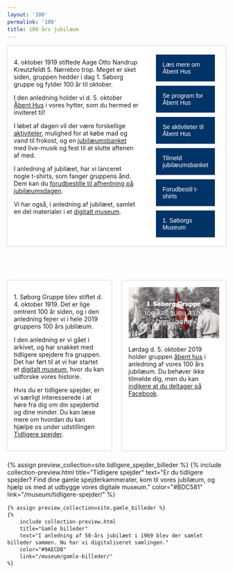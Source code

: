 ```yaml
---
layout: '100'
permalink: '100'
title: 100 års jubilæum
---
```

<style type="text/css">
    .jub-intro {
        display: flex;
        flex-direction: row;
        padding: 15px;
        background: white;
        box-shadow: 0 0 3px rgba(0, 0, 0, 0.3);
        max-width: 1085px;
        width: 100%;
        margin-bottom: 80px;
        box-sizing: border-box;
    }
    .jub-intro-text {
        margin-right: 30px;
    }
    .jub-intro-links {
        display: flex;
        flex-direction: column;
        max-width: 350px;
        width: 100%;
    }
    .jub-intro-links a {
        background: #003366;
        padding: 15px;
        color: white;
        font-family: 'Krub', sans-serif;
        font-weight: 200;
        margin: 5px 10px;
        text-decoration: none;
        transition: background-color 0.2s;
    }
    .jub-intro-links a:hover {
        background: #0a4a8a;
    }
    @media (max-width: 800px) {
        .jub-intro {
            flex-direction: column;
        }
        .jub-intro-text {
            margin-right: 0;
        }
    }

    .jub-info {
        display: grid;
        grid-template-columns: 1fr 1fr;
        grid-gap: 25px;
    }
    .jub-info:before {
        content: '';
        width: 100%;
        background: black;
        opacity: 0.1;
    }
    .jub-info-event {
        grid-column: 2 / 3;
        grid-row: 1 / 2;
        max-width: 500px;
        padding: 15px;
        background: white;
        box-shadow: 0 0 3px rgba(0, 0, 0, 0.3);
    }
    .jub-info-event img {
        max-width: 100%;
    }
    .jub-info-history {
        grid-column: 1 / 2;
        grid-row: 1 / 2;
        max-width: 500px;
        background: white;
        padding: 15px;
        box-shadow: 0 0 3px rgba(0, 0, 0, 0.3);
        justify-self: end;
    }

    @media (max-width: 940px) {
        .jub-info {
            display: flex;
            flex-direction: column;
            align-items: center;
        }
    }
    @media (max-width: 530px) {
        .jub-header .jub-header-logo {
            max-width: 50vw;
        }
        .jub-header h1 {
            font-size: 9.2vw;
        }
    }
</style>
<div class="centering">
    <div class="jub-intro">
        <div class="jub-intro-text">
            <p>
                4. oktober 1919 stiftede Aage Otto Nandrup Kreutzfeldt 5. Nørrebro trop. Meget er sket siden, gruppen hedder i dag 1. Søborg gruppe og fylder 100 år til oktober.
            </p>
            <p>
                I den anledning holder vi d. 5. oktober <a href="/kalender/2019-jubilaeum">Åbent Hus</a> i vores hytter, som du hermed er inviteret til!
            </p>
            <p>
                I løbet af dagen vil der være forskellige <a href="/100/aktiviteter">aktiviteter</a>, mulighed for at købe mad og vand til frokost, og en <a href="https://medlem.dds.dk/event/id/21701/register" target="_blank" rel="noopener">jubilæumsbanket</a> med live-musik og fest til at slutte aftenen af med.
            </p>
            <p>
                I anledning af jubilæet, har vi lanceret nogle t-shirts, som fanger gruppens ånd.
                Dem kan du <a href="https://medlem.dds.dk/event/id/22048/register" target="_blank" rel="noopener">forudbestille til afhentning på jubilæumsdagen</a>.
            </p>
            <p>
                Vi har også, i anledning af jubilæet, samlet en del materialer i et <a href="/museum">digitalt museum</a>.
            </p>
        </div>
        <div class="jub-intro-links">
            <a href="/kalender/2019-jubilaeum">Læs mere om Åbent Hus</a>
            <a href="/100/program">Se program for Åbent Hus</a>
            <a href="/100/aktiviteter">Se aktiviteter til Åbent Hus</a>
            <a href="https://medlem.dds.dk/event/id/21701/register" target="_blank" rel="noopener">Tilmeld jubilæumsbanket</a>
            <a href="https://medlem.dds.dk/event/id/22048/register" target="_blank" rel="noopener">Forudbestil t-shirts</a>
            <a href="/musum">1. Søborgs Museum</a>
        </div>
    </div>
</div>

<div class="jub-info">
    <div class="jub-info-event">
        <a href="/kalender/2019-jubilaeum"><img src="/img/100-fb-header.jpg"></a>
        <p>
            Lørdag d. 5. oktober 2019 holder gruppen <a href="/kalender/2019-jubilaeum">åbent hus</a> i anledning af vores
            100 års jubilæum.
            Du behøver ikke tilmelde dig, men du kan <a href="https://www.facebook.com/events/656496864772088/" target="_blank" rel="noopener">indikere at du deltager på Facebook</a>.
        </p>
    </div>
    <div class="jub-info-history">
        <p>
            1. Søborg Gruppe blev stiftet d. 4. oktober 1919.
            Det er lige omtrent 100 år siden, og i den anledning fejrer vi i hele 2019 gruppens 100 års jubilæum.
        </p>
        <p>
            I den anledning er vi gået i arkivet, og har snakket med tidligere spejdere fra gruppen.
            Det har ført til at vi har startet et <a href="/museum">digitalt museum</a>, hvor du kan udforske vores historie.
        </p>
        <p>
            Hvis du er tidligere spejder, er vi særligt interesserede i at høre fra dig om din spejdertid og dine minder.
            Du kan læse mere om hvordan du kan hjælpe os under udstillingen <a href="/museum/tidligere-spejder">Tidligere spejder</a>.
        </p>
    </div>
</div>

<section class="collection-previews">
    {% assign preview_collection=site.tidligere_spejder_billeder %}
    {%
        include collection-preview.html
        title="Tidligere spejder"
        text="Er du tidligere spejder? Find dine gamle spejderkammerater, kom til vores jubilæum, og hjælp os med at udbygge vores digitale museum."
        color="#BDC581"
        link="/museum/tidligere-spejder/"
    %}

    {% assign preview_collection=site.gamle_billeder %}
    {%
        include collection-preview.html
        title="Gamle billeder"
        text="I anledning af 50-års jubilæet i 1969 blev der samlet billeder sammen. Nu har vi digitaliseret samlingen."
        color="#9AECDB"
        link="/museum/gamle-billeder/"
    %}
</section>
